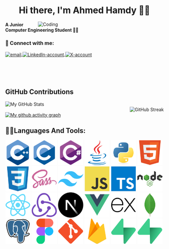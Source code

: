 <h1 align="center">Hi there, I'm Ahmed Hamdy 👋🤖</h1>
<img align="right" alt="Coding" width="400" src="https://gifdb.com/images/high/hacker-flint-lockwood-x8rmhnzorw4lcrp6.gif">
<h4 align="left">A Junior Computer Engineering Student 👩‍💻</h4>

<h3 align="left">📱 Connect with me:</h3>

  
<!--email!--> 
  
  <a href="ahmed.hamdiy03@gmail.com" target="blank">
    <img align="center" src="https://github.com/gauravghongde/social-icons/blob/master/SVG/Color/Gmail.svg" alt="email" height="45"   width="60" />
  </a>

  
<!--linkedIn!--> 
  
  <a href="https://www.linkedin.com/in/ahmed-hamdy-mohammed" target="blank">
    <img align="center" src="https://github.com/gauravghongde/social-icons/blob/master/SVG/Color/LinkedIN.svg" alt="LinkedIn-account" height="45" width="60" />
  </a>
  
  <!--x!--> 

  <a href="https://x.com/AhmedAndHisCap" target="blank">
    <img align="center" src="https://github.com/gauravghongde/social-icons/blob/master/SVG/Color/Twitter.svg" alt="X-account" height="45" width="60" />
  </a>
  

<br>
<br>
<br>
<br>
<br>
<h2 align="left">GitHub Contributions</h2>
<div>
<img align="left"  src="https://github-readme-stats.vercel.app/api?username=AhmedHamdiy&show_icons=true&theme=react" alt="My GitHub Stats" width="430" />
<img align="right"  src="https://streak-stats.demolab.com?user=AhmedHamdiy&theme=react&border_radius=5&date_format=j%20M%5B%20Y%5D&card_width=380" alt="GitHub Streak" />
</div>

<br>
<br>
<a href="https://github.com/ashutosh00710/github-readme-activity-graph">
  <img src="https://github-readme-activity-graph.vercel.app/graph?username=AhmedHamdiy&theme=react-dark&custom_title=My%20github%20activity%20graph" alt="My github activity graph">
</a>



<h2 align="left">🐱‍👤Languages And Tools:</h2>

<p align="left">
<!--cpp!--> 
<img src="https://github.com/devicons/devicon/blob/master/icons/cplusplus/cplusplus-original.svg" alt="cpp" width="80" height="80"/> 

<!--c!--> 
<img src="https://github.com/devicons/devicon/blob/master/icons/c/c-original.svg" alt="c" width="80" height="80"/> 

<!--c#!--> 
<img src="https://github.com/devicons/devicon/blob/master/icons/csharp/csharp-original.svg" alt="c#" width="80" height="80"/> 

<!--java!--> 
<img src="https://github.com/devicons/devicon/blob/master/icons/java/java-original.svg" alt="java" width="80" height="80"/> 

<!--python!--> 
<img src="https://github.com/devicons/devicon/blob/master/icons/python/python-original.svg" alt="python" width="80" height="80"/> 

<!--html!--> 
<img src="https://github.com/devicons/devicon/blob/master/icons/html5/html5-original.svg" alt="html" width="80" height="80"/> 

<!--css!--> 
<img src="https://github.com/devicons/devicon/blob/master/icons/css3/css3-original.svg" alt="css" width="80" height="80"/> 

<!--sass!--> 
<img src="https://github.com/devicons/devicon/blob/master/icons/sass/sass-original.svg" alt="sass" width="80" height="80"/> 

<!--tailwind!--> 
<img src="https://github.com/devicons/devicon/blob/master/icons/tailwindcss/tailwindcss-original.svg" alt="tailwind" width="80" height="80"/> 

<!--java script!--> 
<img src="https://github.com/devicons/devicon/blob/master/icons/javascript/javascript-original.svg" alt="java script" width="80" height="80"/> 

<!--typescript!--> 
<img src="https://github.com/devicons/devicon/blob/master/icons/typescript/typescript-original.svg" alt="type script" width="80" height="80"/> 

<!--node js!--> 
<img src="https://github.com/devicons/devicon/blob/master/icons/nodejs/nodejs-original-wordmark.svg" alt="node" width="80" height="80"/> 

<!--react!--> 
<img src="https://github.com/devicons/devicon/blob/master/icons/react/react-original.svg" alt="react" width="80" height="80"/> 

<!--redux!--> 
<img src="https://github.com/devicons/devicon/blob/master/icons/redux/redux-original.svg" alt="redux" width="80" height="80"/> 

<!--next!--> 
<img src="https://github.com/devicons/devicon/blob/master/icons/nextjs/nextjs-original.svg" alt="next" width="80" height="80"/> 

<!--vue!--> 
<img src="https://github.com/devicons/devicon/blob/master/icons/vuejs/vuejs-original.svg" alt="vue" width="80" height="80"/> 

<!--express!--> 
<img src="https://github.com/devicons/devicon/blob/master/icons/express/express-original.svg" alt="express" width="80" height="80"/> 

<!--mongo db!--> 
<img src="https://github.com/devicons/devicon/blob/master/icons/mongodb/mongodb-original.svg" alt="mongo" width="80" height="80"/> 

<!--postgre!--> 
<img src="https://github.com/devicons/devicon/blob/master/icons/postgresql/postgresql-original.svg" alt="postgre" width="80" height="80"/> 

<!--figma!--> 
<img src="https://github.com/devicons/devicon/blob/master/icons/figma/figma-original.svg" alt="figma" width="80" height="80"/> 

<!--git!--> 
<img src="https://github.com/devicons/devicon/blob/master/icons/git/git-original.svg" alt="git" width="80" height="80"/> 

<!--firebase!--> 
<img src="https://github.com/devicons/devicon/blob/master/icons/firebase/firebase-original.svg" alt="firebase" width="80" height="80"/> 

<!--supabase!--> 
<img src="https://github.com/devicons/devicon/blob/master/icons/supabase/supabase-original.svg" alt="supabase" width="80" height="80"/> 

<!--supabase!--> 
<img src="https://github.com/devicons/devicon/blob/master/icons/supabase/supabase-original.svg" alt="supabase" width="80" height="80"/> 

</p>

<!--
**AhmedHamdiy/AhmedHamdiy** is a ✨ _special_ ✨ repository because its `README.md` (this file) appears on your GitHub profile.

Here are some ideas to get you started:

-->
